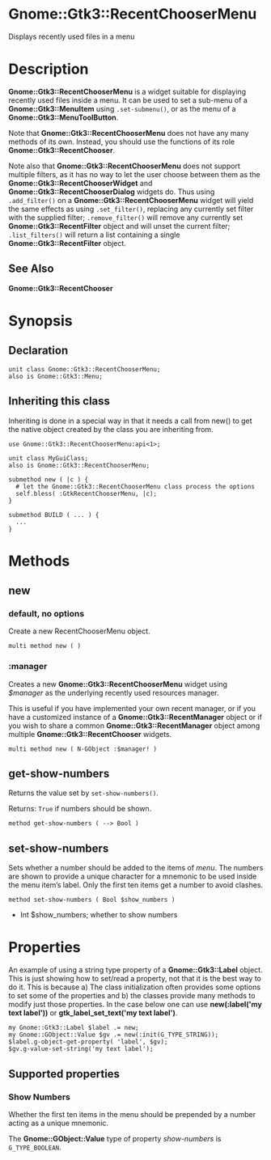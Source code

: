 Gnome::Gtk3::RecentChooserMenu
==============================

Displays recently used files in a menu

Description
===========

**Gnome::Gtk3::RecentChooserMenu** is a widget suitable for displaying recently used files inside a menu. It can be used to set a sub-menu of a **Gnome::Gtk3::MenuItem** using `.set-submenu()`, or as the menu of a **Gnome::Gtk3::MenuToolButton**.

Note that **Gnome::Gtk3::RecentChooserMenu** does not have any many methods of its own. Instead, you should use the functions of its role **Gnome::Gtk3::RecentChooser**.

Note also that **Gnome::Gtk3::RecentChooserMenu** does not support multiple filters, as it has no way to let the user choose between them as the **Gnome::Gtk3::RecentChooserWidget** and **Gnome::Gtk3::RecentChooserDialog** widgets do. Thus using `.add_filter()` on a **Gnome::Gtk3::RecentChooserMenu** widget will yield the same effects as using `.set_filter()`, replacing any currently set filter with the supplied filter; `.remove_filter()` will remove any currently set **Gnome::Gtk3::RecentFilter** object and will unset the current filter; `.list_filters()` will return a list containing a single **Gnome::Gtk3::RecentFilter** object.

See Also
--------

**Gnome::Gtk3::RecentChooser**

Synopsis
========

Declaration
-----------

    unit class Gnome::Gtk3::RecentChooserMenu;
    also is Gnome::Gtk3::Menu;

Inheriting this class
---------------------

Inheriting is done in a special way in that it needs a call from new() to get the native object created by the class you are inheriting from.

    use Gnome::Gtk3::RecentChooserMenu:api<1>;

    unit class MyGuiClass;
    also is Gnome::Gtk3::RecentChooserMenu;

    submethod new ( |c ) {
      # let the Gnome::Gtk3::RecentChooserMenu class process the options
      self.bless( :GtkRecentChooserMenu, |c);
    }

    submethod BUILD ( ... ) {
      ...
    }

Methods
=======

new
---

### default, no options

Create a new RecentChooserMenu object.

    multi method new ( )

### :manager

Creates a new **Gnome::Gtk3::RecentChooserMenu** widget using *$manager* as the underlying recently used resources manager.

This is useful if you have implemented your own recent manager, or if you have a customized instance of a **Gnome::Gtk3::RecentManager** object or if you wish to share a common **Gnome::Gtk3::RecentManager** object among multiple **Gnome::Gtk3::RecentChooser** widgets.

    multi method new ( N-GObject :$manager! )

get-show-numbers
----------------

Returns the value set by `set-show-numbers()`.

Returns: `True` if numbers should be shown.

    method get-show-numbers ( --> Bool )

set-show-numbers
----------------

Sets whether a number should be added to the items of *menu*. The numbers are shown to provide a unique character for a mnemonic to be used inside the menu item’s label. Only the first ten items get a number to avoid clashes.

    method set-show-numbers ( Bool $show_numbers )

  * Int $show_numbers; whether to show numbers

Properties
==========

An example of using a string type property of a **Gnome::Gtk3::Label** object. This is just showing how to set/read a property, not that it is the best way to do it. This is because a) The class initialization often provides some options to set some of the properties and b) the classes provide many methods to modify just those properties. In the case below one can use **new(:label('my text label'))** or **gtk_label_set_text('my text label')**.

    my Gnome::Gtk3::Label $label .= new;
    my Gnome::GObject::Value $gv .= new(:init(G_TYPE_STRING));
    $label.g-object-get-property( 'label', $gv);
    $gv.g-value-set-string('my text label');

Supported properties
--------------------

### Show Numbers

Whether the first ten items in the menu should be prepended by a number acting as a unique mnemonic.

The **Gnome::GObject::Value** type of property *show-numbers* is `G_TYPE_BOOLEAN`.

